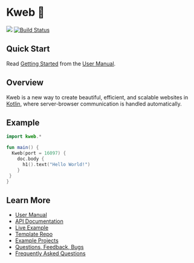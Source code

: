 # Kweb 🦆

[![](https://jitpack.io/v/kwebio/kweb-core.svg)](https://jitpack.io/#kwebio/kweb-core) [![Build Status](https://github.com/kwebio/kweb-core/workflows/tests/badge.svg?branch=master)](https://github.com/kwebio/kweb-core/actions?query=branch%3Amaster+workflow%3Atests)

## Quick Start

Read [Getting Started](http://docs.kweb.io/en/latest/gettingstarted.html) from the [User Manual](http://docs.kweb.io/).

## Overview

Kweb is a new way to create beautiful, efficient, and scalable websites in [Kotlin](https://kotlinlang.org/), where server-browser communication is handled automatically.

## Example

```kotlin
import kweb.*

fun main() {
  Kweb(port = 16097) {
    doc.body {
      h1().text("Hello World!")
    }
 }
}
```

## Learn More

* [User Manual](http://docs.kweb.io/)
* [API Documentation](https://dokka.kweb.io/kweb-core/)
* [Live Example](http://demo.kweb.io:7659/)
* [Template Repo](https://github.com/kwebio/kweb-template)
* [Example Projects](https://github.com/kwebio/kweb-demos)
* [Questions, Feedback, Bugs](https://github.com/kwebio/kweb-core/issues)
* [Frequently Asked Questions](http://docs.kweb.io/en/latest/faq.html)
